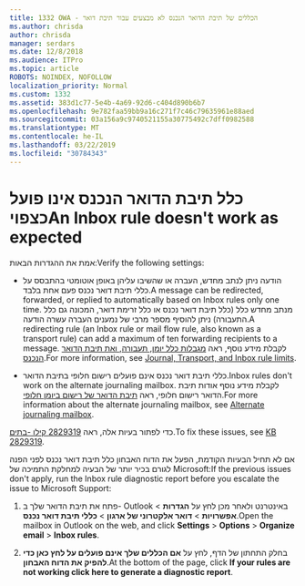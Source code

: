 ```yaml
---
title: 1332 OWA - הכללים של תיבת הדואר הנכנס לא מבצעים עבור תיבת דואר
ms.author: chrisda
author: chrisda
manager: serdars
ms.date: 12/8/2018
ms.audience: ITPro
ms.topic: article
ROBOTS: NOINDEX, NOFOLLOW
localization_priority: Normal
ms.custom: 1332
ms.assetid: 383d1c77-5e4b-4a69-92d6-c404d890b6b7
ms.openlocfilehash: 9e782faa59bb9a16c271f7c46c79635961e88aed
ms.sourcegitcommit: 03a156a9c9740521155a30775492c7dff0982588
ms.translationtype: MT
ms.contentlocale: he-IL
ms.lasthandoff: 03/22/2019
ms.locfileid: "30784343"
---
```

# <a name="an-inbox-rule-doesnt-work-as-expected"></a><span data-ttu-id="37677-102">כלל תיבת הדואר הנכנס אינו פועל כצפוי</span><span class="sxs-lookup"><span data-stu-id="37677-102">An Inbox rule doesn't work as expected</span></span>

<span data-ttu-id="37677-103">אמת את ההגדרות הבאות:</span><span class="sxs-lookup"><span data-stu-id="37677-103">Verify the following settings:</span></span>
  
- <span data-ttu-id="37677-104">הודעה ניתן לנתב מחדש, העברה או שהשיבו עליהן באופן אוטומטי בהתבסס על כללי תיבת דואר נכנס פעם אחת בלבד.</span><span class="sxs-lookup"><span data-stu-id="37677-104">A message can be redirected, forwarded, or replied to automatically based on Inbox rules only one time.</span></span> <span data-ttu-id="37677-105">מנתב מחדש כלל (כלל תיבת דואר נכנס או כלל זרימת דואר, המכונה גם כלל התעבורה) ניתן להוסיף מספר מרבי של נמענים העברה עשרה הודעה.</span><span class="sxs-lookup"><span data-stu-id="37677-105">A redirecting rule (an Inbox rule or mail flow rule, also known as a transport rule) can add a maximum of ten forwarding recipients to a message.</span></span> <span data-ttu-id="37677-106">לקבלת מידע נוסף, ראה [מגבלות כלל יומן, תעבורה, ואת תיבת הדואר הנכנס](https://docs.microsoft.com/office365/servicedescriptions/exchange-online-service-description/exchange-online-limits).</span><span class="sxs-lookup"><span data-stu-id="37677-106">For more information, see [Journal, Transport, and Inbox rule limits](https://docs.microsoft.com/office365/servicedescriptions/exchange-online-service-description/exchange-online-limits).</span></span>
    
- <span data-ttu-id="37677-107">כללי תיבת דואר נכנס אינם פועלים רישום חלופי בתיבת הדואר.</span><span class="sxs-lookup"><span data-stu-id="37677-107">Inbox rules don't work on the alternate journaling mailbox.</span></span> <span data-ttu-id="37677-108">לקבלת מידע נוסף אודות תיבת הדואר רישום חלופי, ראה [תיבת הדואר של רישום ביומן חלופי](https://docs.microsoft.com/Exchange/security-and-compliance/journaling/journaling#alternate-journaling-mailbox).</span><span class="sxs-lookup"><span data-stu-id="37677-108">For more information about the alternate journaling mailbox, see [Alternate journaling mailbox](https://docs.microsoft.com/Exchange/security-and-compliance/journaling/journaling#alternate-journaling-mailbox).</span></span>
    
<span data-ttu-id="37677-109">כדי לפתור בעיות אלה, ראה [2829319 קילו -בתים](https://support.microsoft.com/kb/2829319).</span><span class="sxs-lookup"><span data-stu-id="37677-109">To fix these issues, see [KB 2829319](https://support.microsoft.com/kb/2829319).</span></span>
  
<span data-ttu-id="37677-110">אם לא תחיל הבעיות הקודמת, הפעל את הדוח האבחון כלל תיבת דואר נכנס לפני הפנה לגורם בכיר יותר של הבעיה למחלקת התמיכה של Microsoft:</span><span class="sxs-lookup"><span data-stu-id="37677-110">If the previous issues don't apply, run the Inbox rule diagnostic report before you escalate the issue to Microsoft Support:</span></span>
  
1. <span data-ttu-id="37677-111">פתח את תיבת הדואר שלך ב- Outlook באינטרנט ולאחר מכן לחץ על **הגדרות** \> **אפשרויות** \> **דואר אלקטרוני של ארגון** \> **כללי תיבת דואר נכנס**.</span><span class="sxs-lookup"><span data-stu-id="37677-111">Open the mailbox in Outlook on the web, and click **Settings** \> **Options** \> **Organize email** \> **Inbox rules**.</span></span>
    
2. <span data-ttu-id="37677-112">בחלק התחתון של הדף, לחץ על **אם הכללים שלך אינם פועלים על לחץ כאן כדי להפיק את הדוח האבחון**.</span><span class="sxs-lookup"><span data-stu-id="37677-112">At the bottom of the page, click **If your rules are not working click here to generate a diagnostic report**.</span></span>
    

